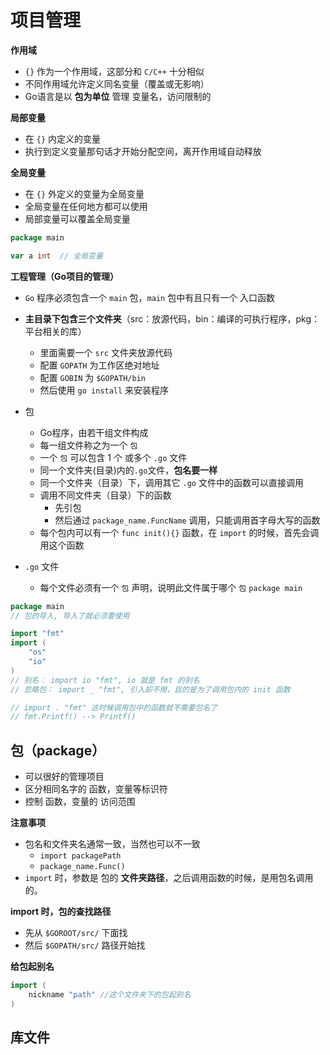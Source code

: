 # 项目管理

**作用域**

* `{}` 作为一个作用域，这部分和 `C/C++`  十分相似
* 不同作用域允许定义同名变量（覆盖或无影响）
* Go语言是以 **包为单位** 管理 变量名，访问限制的



**局部变量**

* 在 `{}` 内定义的变量
* 执行到定义变量那句话才开始分配空间，离开作用域自动释放



**全局变量**

* 在 `{}` 外定义的变量为全局变量
* 全局变量在任何地方都可以使用
* 局部变量可以覆盖全局变量

```go
package main

var a int  // 全局变量
```



**工程管理（Go项目的管理）**

* `Go` 程序必须包含一个 `main` 包，`main` 包中有且只有一个 入口函数

* **主目录下包含三个文件夹**（src：放源代码，bin：编译的可执行程序，pkg：平台相关的库）
  * 里面需要一个 `src` 文件夹放源代码
  * 配置 `GOPATH` 为工作区绝对地址
  * 配置 `GOBIN` 为 `$GOPATH/bin`
  * 然后使用 `go install` 来安装程序
* 包
  * Go程序，由若干组文件构成
  * 每一组文件称之为一个 `包`
  * 一个 `包` 可以包含 1 个 或多个 `.go` 文件
  * 同一个文件夹(目录)内的`.go`文件，**包名要一样**
  * 同一个文件夹（目录）下，调用其它 `.go` 文件中的函数可以直接调用
  * 调用不同文件夹（目录）下的函数
    * 先引包
    * 然后通过 `package_name.FuncName` 调用，只能调用首字母大写的函数
  * 每个包内可以有一个 `func init(){}` 函数，在 `import` 的时候，首先会调用这个函数
* `.go` 文件
  * 每个文件必须有一个 `包` 声明，说明此文件属于哪个 `包` `package main`



```go
package main
// 包的导入, 导入了就必须要使用

import "fmt"
import (
	"os"
    "io"
)
// 别名： import io "fmt", io 就是 fmt 的别名
// 忽略包： import _ "fmt", 引入却不用，目的是为了调用包内的 init 函数

// import . "fmt" 这时候调用包中的函数就不需要包名了
// fmt.Printf() --> Printf()
```



## 包（package）

* 可以很好的管理项目
* 区分相同名字的 函数，变量等标识符
* 控制 函数，变量的 访问范围



**注意事项**

* 包名和文件夹名通常一致，当然也可以不一致
  * `import packagePath`
  * `package_name.Func()`
* `import` 时，参数是 包的 **文件夹路径**，之后调用函数的时候，是用包名调用的。



**import 时，包的查找路径**

* 先从 `$GOROOT/src/` 下面找
* 然后 `$GOPATH/src/` 路径开始找



**给包起别名**

```go
import (
	nickname "path" //这个文件夹下的包起别名
)
```



## 库文件

